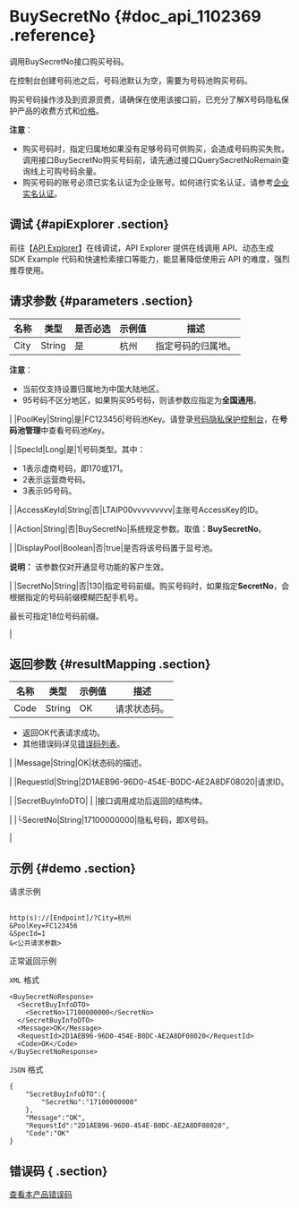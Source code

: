 # BuySecretNo {#doc_api_1102369 .reference}

调用BuySecretNo接口购买号码。

在控制台创建号码池之后，号码池默认为空，需要为号码池购买号码。

购买号码操作涉及到资源资费，请确保在使用该接口前，已充分了解X号码隐私保护产品的收费方式和[价格](~~59825~~)。

**注意**：

-   购买号码时，指定归属地如果没有足够号码可供购买，会造成号码购买失败。调用接口BuySecretNo购买号码前，请先通过接口QuerySecretNoRemain查询线上可购号码余量。
-   购买号码的账号必须已实名认证为企业账号。如何进行实名认证，请参考[企业实名认证](~~37172~~)。

## 调试 {#apiExplorer .section}

前往【[API Explorer](https://api.aliyun.com/#product=Dyplsapi&api=BuySecretNo)】在线调试，API Explorer 提供在线调用 API、动态生成 SDK Example 代码和快速检索接口等能力，能显著降低使用云 API 的难度，强烈推荐使用。

## 请求参数 {#parameters .section}

|名称|类型|是否必选|示例值|描述|
|--|--|----|---|--|
|City|String|是|杭州|指定号码的归属地。

 **注意**：

 -   当前仅支持设置归属地为中国大陆地区。
-   95号码不区分地区，如果购买95号码，则该参数应指定为**全国通用**。

 |
|PoolKey|String|是|FC123456|号码池Key。请登录[号码隐私保护控制台](https://dypls.console.aliyun.com/dypls.htm#/account)，在**号码池管理**中查看号码池Key。

 |
|SpecId|Long|是|1|号码类型。其中：

 -   1表示虚商号码，即170或171。
-   2表示运营商号码。
-   3表示95号码。

 |
|AccessKeyId|String|否|LTAIP00vvvvvvvvv|主账号AccessKey的ID。

 |
|Action|String|否|BuySecretNo|系统规定参数。取值：**BuySecretNo**。

 |
|DisplayPool|Boolean|否|true|是否将该号码置于显号池。

 **说明：** 该参数仅对开通显号功能的客户生效。

 |
|SecretNo|String|否|130|指定号码前缀。购买号码时，如果指定**SecretNo**，会根据指定的号码前缀模糊匹配手机号。

 最长可指定18位号码前缀。

 |

## 返回参数 {#resultMapping .section}

|名称|类型|示例值|描述|
|--|--|---|--|
|Code|String|OK|请求状态码。

 -   返回OK代表请求成功。
-   其他错误码详见[错误码列表](~~109196~~)。

 |
|Message|String|OK|状态码的描述。

 |
|RequestId|String|2D1AEB96-96D0-454E-B0DC-AE2A8DF08020|请求ID。

 |
|SecretBuyInfoDTO| | |接口调用成功后返回的结构体。

 |
|└SecretNo|String|17100000000|隐私号码，即X号码。

 |

## 示例 {#demo .section}

请求示例

``` {#request_demo}

http(s)://[Endpoint]/?City=杭州
&PoolKey=FC123456
&SpecId=1
&<公共请求参数>

```

正常返回示例

`XML` 格式

``` {#xml_return_success_demo}
<BuySecretNoResponse>
  <SecretBuyInfoDTO>
    <SecretNo>17100000000</SecretNo>
  </SecretBuyInfoDTO>
  <Message>OK</Message>
  <RequestId>2D1AEB96-96D0-454E-B0DC-AE2A8DF08020</RequestId>
  <Code>OK</Code>
</BuySecretNoResponse>

```

`JSON` 格式

``` {#json_return_success_demo}
{
	"SecretBuyInfoDTO":{
		"SecretNo":"17100000000"
	},
	"Message":"OK",
	"RequestId":"2D1AEB96-96D0-454E-B0DC-AE2A8DF08020",
	"Code":"OK"
}
```

## 错误码 { .section}

[查看本产品错误码](https://error-center.aliyun.com/status/product/Dyplsapi)

